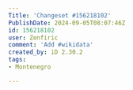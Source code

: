 ```yaml
---
Title: 'Changeset #156218102'
PublishDate: 2024-09-05T08:07:46Z
id: 156218102
user: Zenfiric
comment: 'Add #wikidata'
created_by: iD 2.30.2
tags:
- Montenegro

---
```

